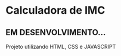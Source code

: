 <h1> Calculadora de IMC </h1>

<h2> EM DESENVOLVIMENTO... </h2>

Projeto utilizando HTML, CSS e JAVASCRIPT